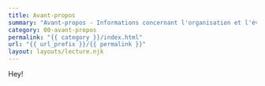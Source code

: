 ```yaml
---
title: Avant-propos
summary: "Avant-propos - Informations concernant l'organisation et l'évalusation du cours."
category: 00-avant-propos
permalink: "{{ category }}/index.html"
url: "{{ url_prefix }}/{{ permalink }}"
layout: layouts/lecture.njk
---
```


Hey!
